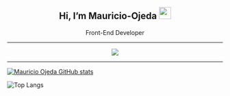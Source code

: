 <h2 align="center">
  Hi, I’m Mauricio-Ojeda 
    <a target="_blank" rel="noopener noreferrer"        href="https://camo.githubusercontent.com/e8e7b06ecf583bc040eb60e44eb5b8e0ecc5421320a92929ce21522dbc34c891/68747470733a2f2f6d656469612e67697068792e636f6d2f6d656469612f6876524a434c      467a6361737252346961377a2f67697068792e676966"><img src="https://camo.githubusercontent.com/e8e7b06ecf583bc040eb60e44eb5b8e0ecc5421320a92929ce21522dbc34c891/68747470733a2f2f6d656469612e67697068792e636f6d2f6d656469612f6876524a434c467a6361737252346961377a2f67697068792e676966" width="28" data-canonical-src="https://media.giphy.com/media/hvRJCLFzcasrR4ia7z/giphy.gif" style="max-width: 100%;"></a>
</h2>
<p align="center">Front-End Developer</p>
<hr/>
<div align="center" > 
  <a href="https://www.linkedin.com/in/mauricio-ojeda-9a47704a/" target="_blank" align="center" > <img src="https://img.icons8.com/color/48/000000/linkedin.png"/> </a>
</div>
<hr/>

[![Mauricio Ojeda GitHub stats](https://github-readme-stats.vercel.app/api?username=Mauricio-Ojeda)](https://github.com/anuraghazra/github-readme-stats&count_private=true&show_icons=true&theme=radical&langs_count)

![Top Langs](https://github-readme-stats.vercel.app/api/top-langs/?username=Mauricio-Ojeda&theme=radical)

<!---
Mauricio-Ojeda/Mauricio-Ojeda is a ✨ special ✨ repository because its `README.md` (this file) appears on your GitHub profile.
You can click the Preview link to take a look at your changes.
--->
